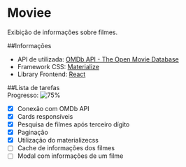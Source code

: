 # Moviee
Exibição de informações sobre filmes.

##Informações
* API de utilizada: [OMDb API - The Open Movie Database](http://www.omdbapi.com/)
* Framework CSS: [Materialize](https://materializecss.com/)
* Library Frontend: [React](https://reactjs.org/)

##Lista de tarefas  
Progresso: ![75%](https://progress-bar.dev/75/)
- [x] Conexão com OMDb API
- [x] Cards responsíveis
- [x] Pesquisa de filmes após terceiro dígito
- [x] Paginação
- [x] Utilização do materializecss
- [ ] Cache de informações dos filmes
- [ ] Modal com informações de um filme